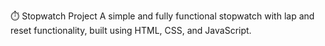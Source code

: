 ⏱️ Stopwatch Project
A simple and fully functional stopwatch with lap and reset functionality, built using HTML, CSS, and JavaScript.

